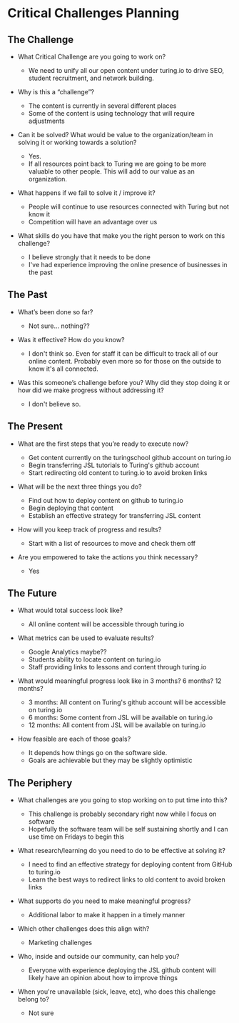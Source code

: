 # Critical Challenges Planning

## The Challenge

* What Critical Challenge are you going to work on?
  - We need to unify all our open content under turing.io to drive SEO, student recruitment, and network building.

* Why is this a “challenge”?
  - The content is currently in several different places
  - Some of the content is using technology that will require adjustments

* Can it be solved? What would be value to the organization/team in solving it or working towards a solution?
  - Yes.
  - If all resources point back to Turing we are going to be more valuable to other people. This will add to our value as an organization.

* What happens if we fail to solve it / improve it?
  - People will continue to use resources connected with Turing but not know it
  - Competition will have an advantage over us

* What skills do you have that make you the right person to work on this challenge?
  - I believe strongly that it needs to be done
  - I've had experience improving the online presence of businesses in the past

## The Past

* What’s been done so far?
  - Not sure... nothing??

* Was it effective? How do you know?
  - I don't think so. Even for staff it can be difficult to track all of our online content. Probably even more so for those on the outside to know it's all connected.

* Was this someone’s challenge before you? Why did they stop doing it or how did we make progress without addressing it?
  - I don't believe so.

## The Present

* What are the first steps that you’re ready to execute now?
  - Get content currently on the turingschool github account on turing.io
  - Begin transferring JSL tutorials to Turing's github account
  - Start redirecting old content to turing.io to avoid broken links

* What will be the next three things you do?
  - Find out how to deploy content on github to turing.io
  - Begin deploying that content
  - Establish an effective strategy for transferring JSL content

* How will you keep track of progress and results?
  - Start with a list of resources to move and check them off

* Are you empowered to take the actions you think necessary?
  - Yes

## The Future

* What would total success look like?
  - All online content will be accessible through turing.io

* What metrics can be used to evaluate results?
  - Google Analytics maybe??
  - Students ability to locate content on turing.io
  - Staff providing links to lessons and content through turing.io

* What would meaningful progress look like in 3 months? 6 months? 12 months?
  - 3 months: All content on Turing's github account will be accessible on turing.io
  - 6 months: Some content from JSL will be available on turing.io
  - 12 months: All content from JSL will be available on turing.io

* How feasible are each of those goals?
  - It depends how things go on the software side.
  - Goals are achievable but they may be slightly optimistic

## The Periphery

* What challenges are you going to stop working on to put time into this?
  - This challenge is probably secondary right now while I focus on software
  - Hopefully the software team will be self sustaining shortly and I can use time on Fridays to begin this

* What research/learning do you need to do to be effective at solving it?
  - I need to find an effective strategy for deploying content from GitHub to turing.io
  - Learn the best ways to redirect links to old content to avoid broken links

* What supports do you need to make meaningful progress?
  - Additional labor to make it happen in a timely manner

* Which other challenges does this align with?
  - Marketing challenges

* Who, inside and outside our community, can help you?
  - Everyone with experience deploying the JSL github content will likely have an opinion about how to improve things

* When you're unavailable (sick, leave, etc), who does this challenge belong to?
  - Not sure

